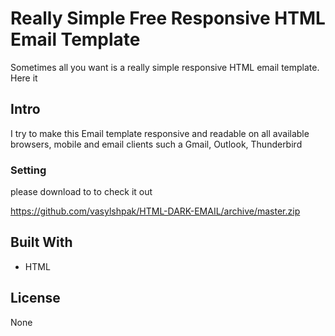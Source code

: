 # Really Simple Free Responsive HTML Email Template

Sometimes all you want is a really simple responsive HTML email template. Here it

## Intro

I try to make this Email template responsive and readable on all available browsers, mobile and email clients such a Gmail, Outlook, Thunderbird

### Setting

please download to to check it out


https://github.com/vasylshpak/HTML-DARK-EMAIL/archive/master.zip


## Built With

* HTML

## License

None

